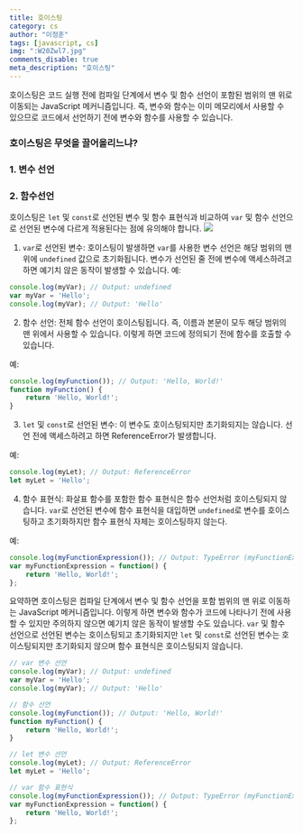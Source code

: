 ```yaml
---
title: 호이스팅
category: cs
author: "이정훈"
tags: [javascript, cs]
img: ":W20Zwl7.jpg"
comments_disable: true
meta_description: "호이스팅"
---
```


호이스팅은 코드 실행 전에 컴파일 단계에서 변수 및 함수 선언이 포함된 범위의 맨 위로 이동되는 JavaScript 메커니즘입니다. 
즉, 변수와 함수는 이미 메모리에서 사용할 수 있으므로 코드에서 선언하기 전에 변수와 함수를 사용할 수 있습니다.

### 호이스팅은 무엇을 끌어올리느냐?
### 1. 변수 선언
### 2. 함수선언

호이스팅은 `let` 및 `const`로 선언된 변수 및 함수 표현식과 비교하여 `var` 및 함수 선언으로 선언된 변수에 다르게 적용된다는 점에 유의해야 합니다.
![](https://i.imgur.com/W20Zwl7.jpg)

1.  `var`로 선언된 변수: 호이스팅이 발생하면 `var`를 사용한 변수 선언은 해당 범위의 맨 위에 `undefined` 값으로 초기화됩니다. 변수가 선언된 줄 전에 변수에 액세스하려고 하면 예기치 않은 동작이 발생할 수 있습니다.
예:
```javascript
console.log(myVar); // Output: undefined 
var myVar = 'Hello'; 
console.log(myVar); // Output: 'Hello'
```

2.  함수 선언: 전체 함수 선언이 호이스팅됩니다. 즉, 이름과 본문이 모두 해당 범위의 맨 위에서 사용할 수 있습니다. 이렇게 하면 코드에 정의되기 전에 함수를 호출할 수 있습니다.

예:
```javascript
console.log(myFunction()); // Output: 'Hello, World!' 
function myFunction() { 
	return 'Hello, World!'; 
}
```

3.  `let` 및 `const`로 선언된 변수: 이 변수도 호이스팅되지만 초기화되지는 않습니다. 선언 전에 액세스하려고 하면 ReferenceError가 발생합니다.

예:
```javascript
console.log(myLet); // Output: ReferenceError 
let myLet = 'Hello';
```

4.  함수 표현식: 화살표 함수를 포함한 함수 표현식은 함수 선언처럼 호이스팅되지 않습니다. `var`로 선언된 변수에 함수 표현식을 대입하면 `undefined`로 변수를 호이스팅하고 초기화하지만 함수 표현식 자체는 호이스팅하지 않는다.

예:
```javascript
console.log(myFunctionExpression()); // Output: TypeError (myFunctionExpression is not a function) 
var myFunctionExpression = function() { 
	return 'Hello, World!'; 
};
```

요약하면 호이스팅은 컴파일 단계에서 변수 및 함수 선언을 포함 범위의 맨 위로 이동하는 JavaScript 메커니즘입니다. 이렇게 하면 변수와 함수가 코드에 나타나기 전에 사용할 수 있지만 주의하지 않으면 예기치 않은 동작이 발생할 수도 있습니다. `var` 및 함수 선언으로 선언된 변수는 호이스팅되고 초기화되지만 `let` 및 `const`로 선언된 변수는 호이스팅되지만 초기화되지 않으며 함수 표현식은 호이스팅되지 않습니다.

```javascript
// var 변수 선언
console.log(myVar); // Output: undefined 
var myVar = 'Hello'; 
console.log(myVar); // Output: 'Hello'

// 함수 선언
console.log(myFunction()); // Output: 'Hello, World!' 
function myFunction() { 
	return 'Hello, World!'; 
}

// let 변수 선언
console.log(myLet); // Output: ReferenceError 
let myLet = 'Hello';

// var 함수 표현식
console.log(myFunctionExpression()); // Output: TypeError (myFunctionExpression is not a function) 
var myFunctionExpression = function() { 
	return 'Hello, World!'; 
};
```
